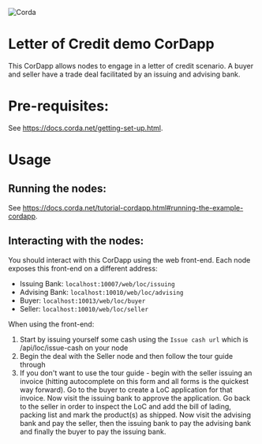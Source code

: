 ![Corda](https://www.corda.net/wp-content/uploads/2016/11/fg005_corda_b.png)

# Letter of Credit demo CorDapp

This CorDapp allows nodes to engage in a letter of credit scenario. A buyer and seller have a trade deal facilitated by an issuing and advising bank. 

# Pre-requisites:
  
See https://docs.corda.net/getting-set-up.html.

# Usage

## Running the nodes:

See https://docs.corda.net/tutorial-cordapp.html#running-the-example-cordapp.

## Interacting with the nodes:

You should interact with this CorDapp using the web front-end. Each node exposes this front-end on a different address:

* Issuing Bank: `localhost:10007/web/loc/issuing`
* Advising Bank: `localhost:10010/web/loc/advising`
* Buyer: `localhost:10013/web/loc/buyer`
* Seller: `localhost:10010/web/loc/seller`

When using the front-end:

1. Start by issuing yourself some cash using the `Issue cash url` which is /api/loc/issue-cash on your node
2. Begin the deal with the Seller node and then follow the tour guide through
3. If you don't want to use the tour guide - begin with the seller issuing an invoice (hitting autocomplete on this form and all forms is the quickest way forward). Go to the buyer to create a LoC application for that invoice. Now visit the issuing bank to approve the application. Go back to the seller in order to inspect the LoC and add the bill of lading, packing list and mark the product(s) as shipped. Now visit the advising bank and pay the seller, then the issuing bank to pay the advising bank and finally the buyer to pay the issuing bank.

